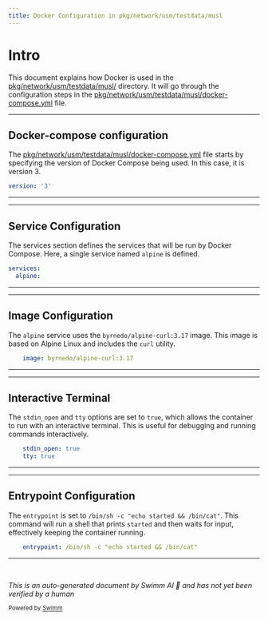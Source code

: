 ```yaml
---
title: Docker Configuration in pkg/network/usm/testdata/musl
---
```

# Intro

This document explains how Docker is used in the <SwmPath>[pkg/network/usm/testdata/musl/](pkg/network/usm/testdata/musl/)</SwmPath> directory. It will go through the configuration steps in the <SwmPath>[pkg/network/usm/testdata/musl/docker-compose.yml](pkg/network/usm/testdata/musl/docker-compose.yml)</SwmPath> file.

<SwmSnippet path="/pkg/network/usm/testdata/musl/docker-compose.yml" line="1">

---

## Docker-compose configuration

The <SwmPath>[pkg/network/usm/testdata/musl/docker-compose.yml](pkg/network/usm/testdata/musl/docker-compose.yml)</SwmPath> file starts by specifying the version of Docker Compose being used. In this case, it is version 3.

```yaml
version: '3'
```

---

</SwmSnippet>

<SwmSnippet path="/pkg/network/usm/testdata/musl/docker-compose.yml" line="2">

---

## Service Configuration

The services section defines the services that will be run by Docker Compose. Here, a single service named <SwmToken path="pkg/network/usm/testdata/musl/docker-compose.yml" pos="3:1:1" line-data="  alpine:">`alpine`</SwmToken> is defined.

```yaml
services:
  alpine:
```

---

</SwmSnippet>

<SwmSnippet path="/pkg/network/usm/testdata/musl/docker-compose.yml" line="4">

---

## Image Configuration

The <SwmToken path="pkg/network/usm/testdata/musl/docker-compose.yml" pos="4:6:6" line-data="    image: byrnedo/alpine-curl:3.17">`alpine`</SwmToken> service uses the <SwmToken path="pkg/network/usm/testdata/musl/docker-compose.yml" pos="4:4:12" line-data="    image: byrnedo/alpine-curl:3.17">`byrnedo/alpine-curl:3.17`</SwmToken> image. This image is based on Alpine Linux and includes the <SwmToken path="pkg/network/usm/testdata/musl/docker-compose.yml" pos="4:8:8" line-data="    image: byrnedo/alpine-curl:3.17">`curl`</SwmToken> utility.

```yaml
    image: byrnedo/alpine-curl:3.17
```

---

</SwmSnippet>

<SwmSnippet path="/pkg/network/usm/testdata/musl/docker-compose.yml" line="5">

---

## Interactive Terminal

The <SwmToken path="pkg/network/usm/testdata/musl/docker-compose.yml" pos="5:1:1" line-data="    stdin_open: true">`stdin_open`</SwmToken> and <SwmToken path="pkg/network/usm/testdata/musl/docker-compose.yml" pos="6:1:1" line-data="    tty: true">`tty`</SwmToken> options are set to `true`, which allows the container to run with an interactive terminal. This is useful for debugging and running commands interactively.

```yaml
    stdin_open: true
    tty: true
```

---

</SwmSnippet>

<SwmSnippet path="/pkg/network/usm/testdata/musl/docker-compose.yml" line="9">

---

## Entrypoint Configuration

The <SwmToken path="pkg/network/usm/testdata/musl/docker-compose.yml" pos="9:1:1" line-data="    entrypoint: /bin/sh -c &quot;echo started &amp;&amp; /bin/cat&quot;">`entrypoint`</SwmToken> is set to <SwmToken path="pkg/network/usm/testdata/musl/docker-compose.yml" pos="9:4:23" line-data="    entrypoint: /bin/sh -c &quot;echo started &amp;&amp; /bin/cat&quot;">`/bin/sh -c "echo started && /bin/cat"`</SwmToken>. This command will run a shell that prints <SwmToken path="pkg/network/usm/testdata/musl/docker-compose.yml" pos="9:15:15" line-data="    entrypoint: /bin/sh -c &quot;echo started &amp;&amp; /bin/cat&quot;">`started`</SwmToken> and then waits for input, effectively keeping the container running.

```yaml
    entrypoint: /bin/sh -c "echo started && /bin/cat"
```

---

</SwmSnippet>

&nbsp;

*This is an auto-generated document by Swimm AI 🌊 and has not yet been verified by a human*

<SwmMeta version="3.0.0" repo-id="Z2l0aHViJTNBJTNBZGF0YWRvZy1hZ2VudCUzQSUzQVN3aW1tLURlbW8=" repo-name="datadog-agent"><sup>Powered by [Swimm](/)</sup></SwmMeta>

